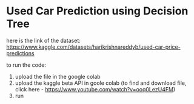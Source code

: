 # Used Car Prediction using Decision Tree

here is the link of the dataset: https://www.kaggle.com/datasets/harikrishnareddyb/used-car-price-predictions

to run the code:
1. upload the file in the google colab 
2. upload the kaggle beta API in goole colab (to find and download file, click here - https://www.youtube.com/watch?v=ooq0LezU4FM)
3. run
